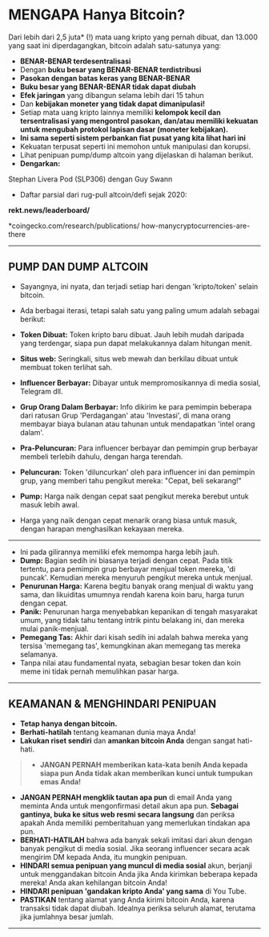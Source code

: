 # MENGAPA Hanya Bitcoin?
Dari lebih dari 2,5 juta* (!) mata uang kripto yang pernah dibuat,
dan 13.000 yang saat ini diperdagangkan, bitcoin adalah satu-satunya yang:

* **BENAR-BENAR terdesentralisasi**
* Dengan **buku besar yang BENAR-BENAR terdistribusi**
* **Pasokan dengan batas keras yang BENAR-BENAR**
* **Buku besar yang BENAR-BENAR tidak dapat diubah**
* **Efek jaringan** yang dibangun selama lebih dari 15 tahun
* Dan **kebijakan moneter yang tidak dapat dimanipulasi!**
* Setiap mata uang kripto lainnya memiliki **kelompok kecil dan tersentralisasi
yang mengontrol pasokan, dan/atau memiliki
kekuatan untuk mengubah protokol lapisan dasar (moneter
kebijakan).**
* **Ini sama seperti sistem perbankan fiat pusat yang kita
lihat hari ini**
* Kekuatan terpusat seperti ini memohon untuk manipulasi dan
korupsi.
* Lihat penipuan pump/dump altcoin yang dijelaskan di
halaman berikut.
* **Dengarkan:**

Stephan Livera Pod (SLP306) dengan Guy Swann

* Daftar parsial dari rug-pull altcoin/defi sejak 2020:

**rekt.news/leaderboard/**

 *coingecko.com/research/publications/
how-manycryptocurrencies-are-there

---

## PUMP DAN DUMP ALTCOIN
* Sayangnya, ini nyata, dan terjadi setiap hari dengan 'kripto/token' selain bitcoin.
* Ada berbagai iterasi, tetapi salah satu yang paling
umum adalah sebagai berikut:

* **Token Dibuat:** Token kripto baru dibuat. Jauh
lebih mudah daripada yang terdengar, siapa pun dapat melakukannya dalam hitungan menit.
* **Situs web:** Seringkali, situs web mewah dan berkilau dibuat untuk
membuat token terlihat sah.
* **Influencer Berbayar:** Dibayar untuk mempromosikannya di media sosial,
Telegram dll.
* **Grup Orang Dalam Berbayar:** Info dikirim ke para pemimpin
beberapa dari ratusan Grup 'Perdagangan' atau 'Investasi',
di mana orang membayar biaya bulanan atau tahunan untuk
mendapatkan 'intel orang dalam'.
* **Pra-Peluncuran:** Para influencer berbayar dan pemimpin grup berbayar membeli terlebih dahulu, dengan harga terendah.
* **Peluncuran:** Token 'diluncurkan' oleh para influencer ini
dan pemimpin grup, yang memberi tahu pengikut mereka: "Cepat,
beli sekarang!"
* **Pump:** Harga naik dengan cepat saat pengikut mereka berebut untuk masuk lebih awal.
* Harga yang naik dengan cepat menarik orang biasa untuk
masuk, dengan harapan menghasilkan kekayaan mereka.

---

* Ini pada gilirannya memiliki efek memompa harga
lebih jauh.
* **Dump:** Bagian sedih ini biasanya terjadi dengan cepat. Pada titik tertentu,
para pemimpin grup berbayar menjual token mereka, 'di puncak'. Kemudian mereka menyuruh pengikut mereka untuk menjual.
* **Penurunan Harga:** Karena begitu banyak orang menjual di
waktu yang sama, dan likuiditas umumnya rendah karena
koin baru, harga turun dengan cepat.
* **Panik:** Penurunan harga menyebabkan kepanikan di tengah masyarakat umum, yang tidak tahu tentang intrik pintu belakang ini, dan mereka mulai panik-menjual.
* **Pemegang Tas:** Akhir dari kisah sedih ini adalah bahwa mereka
yang tersisa 'memegang tas', kemungkinan akan memegang tas mereka
selamanya.
* Tanpa nilai atau fundamental nyata, sebagian besar
token dan koin meme ini tidak pernah memulihkan pasar
harga.

---

## KEAMANAN & MENGHINDARI PENIPUAN
* **Tetap hanya dengan bitcoin.**
* **Berhati-hatilah** tentang keamanan dunia maya Anda!
* **Lakukan riset sendiri** dan **amankan bitcoin Anda** dengan
sangat hati-hati.

>* **JANGAN PERNAH memberikan kata-kata benih Anda kepada siapa pun Anda
tidak akan memberikan kunci untuk tumpukan emas Anda!**

* **JANGAN PERNAH mengklik tautan apa pun** di email Anda yang meminta Anda
untuk mengonfirmasi detail akun apa pun. **Sebagai gantinya, buka
ke situs web resmi secara langsung** dan periksa apakah Anda memiliki
pemberitahuan yang memerlukan tindakan apa pun.
* **BERHATI-HATILAH** bahwa ada banyak sekali imitasi dari
akun dengan banyak pengikut di media sosial. Jika seorang
influencer secara acak mengirim DM kepada Anda, itu mungkin penipuan.
* **HINDARI semua penipuan yang muncul di media sosial**
akun, berjanji untuk menggandakan bitcoin Anda jika Anda
kirimkan beberapa kepada mereka! Anda akan kehilangan bitcoin Anda!
* **HINDARI penipuan 'gandakan kripto Anda' yang sama** di
You Tube.
* **PASTIKAN** tentang alamat yang Anda kirimi
bitcoin Anda, karena transaksi tidak dapat diubah. Idealnya
periksa seluruh alamat, terutama jika jumlahnya besar
jumlah.

---

